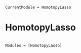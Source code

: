 ```@meta
CurrentModule = HomotopyLasso
```

# HomotopyLasso

```@index
```

```@autodocs
Modules = [HomotopyLasso]
```
